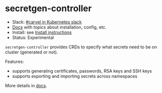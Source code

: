 # secretgen-controller

- Slack: [#carvel in Kubernetes slack](https://slack.kubernetes.io)
- [Docs](docs/README.md) with topics about installation, config, etc.
- Install: see [Install instructions](docs/install.md)
- Status: Experimental

`secretgen-controller` provides CRDs to specify what secrets need to be on cluster (generated or not).

Features:

- supports generating certificates, passwords, RSA keys and SSH keys
- supports exporting and importing secrets across namespaces

More details in [docs](docs/README.md).
